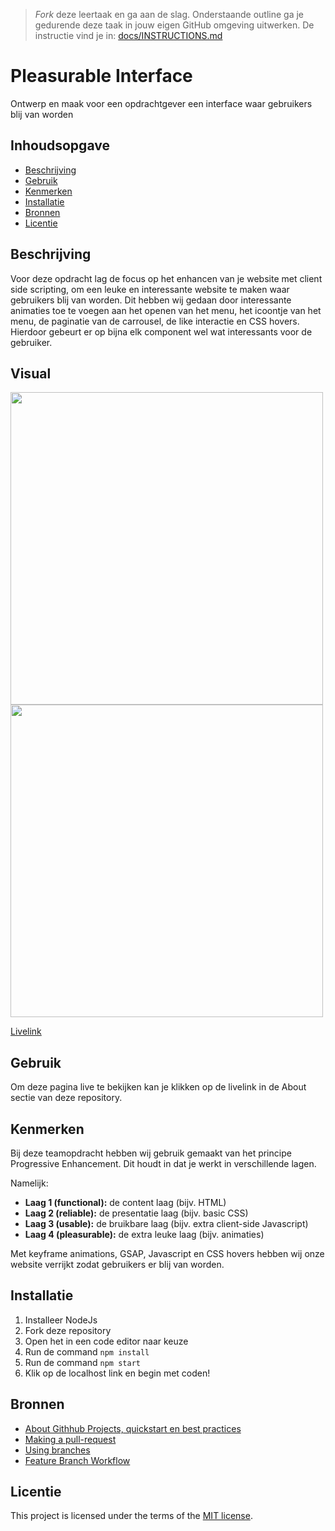 > _Fork_ deze leertaak en ga aan de slag. Onderstaande outline ga je gedurende deze taak in jouw eigen GitHub omgeving uitwerken. De instructie vind je in: [docs/INSTRUCTIONS.md](docs/INSTRUCTIONS.md)

# Pleasurable Interface
<!-- Geef je project een titel en schrijf in één zin wat het is -->
Ontwerp en maak voor een opdrachtgever een interface waar gebruikers blij van worden

## Inhoudsopgave

  * [Beschrijving](#beschrijving)
  * [Gebruik](#gebruik)
  * [Kenmerken](#kenmerken)
  * [Installatie](#installatie)
  * [Bronnen](#bronnen)
  * [Licentie](#licentie)

## Beschrijving
<!-- Bij Beschrijving staat kort beschreven wat voor project het is en wat je hebt gemaakt -->
Voor deze opdracht lag de focus op het enhancen van je website met client side scripting, om een leuke en interessante website te maken waar gebruikers blij van worden.
Dit hebben wij gedaan door interessante animaties toe te voegen aan het openen van het menu, het icoontje van het menu, de paginatie van de carrousel, de like interactie en CSS hovers.
Hierdoor gebeurt er op bijna elk component wel wat interessants voor de gebruiker.
<!-- Voeg een mooie poster visual toe 📸 -->

## Visual

<img width= 500 src="https://github.com/Annevd/pleasurable-ui/assets/144004647/f0c96afe-6e5b-4d6e-9744-67f2ff109688">
<img width= 500 src="https://github.com/Annevd/pleasurable-ui/assets/144004647/2d0a7e04-28e3-4e14-a138-358691f70970">


<!-- Voeg een link toe naar Github Pages 🌐-->
[Livelink]()

## Gebruik
<!-- Bij Gebruik staat de user story, hoe het werkt en wat je er mee kan. -->
Om deze pagina live te bekijken kan je klikken op de livelink in de About sectie van deze repository.

## Kenmerken
<!-- Bij Kenmerken staat welke technieken zijn gebruikt en hoe. Wat is de HTML structuur? Wat zijn de belangrijkste dingen in CSS? Wat is er met JS gedaan en hoe? Misschien heb je iets met NodeJS gedaan, of heb je een framwork of library gebruikt? -->
Bij deze teamopdracht hebben wij gebruik gemaakt van het principe Progressive Enhancement. Dit houdt in dat je werkt in verschillende lagen.

Namelijk:

- **Laag 1 (functional):** de content laag (bijv. HTML)
- **Laag 2 (reliable):** de presentatie laag (bijv. basic CSS)
- **Laag 3 (usable):** de bruikbare laag (bijv. extra client-side Javascript)
- **Laag 4 (pleasurable):** de extra leuke laag (bijv. animaties)

Met keyframe animations, GSAP, Javascript en CSS hovers hebben wij onze website verrijkt zodat gebruikers er blij van worden.

## Installatie
<!-- Bij Instalatie staat hoe een andere developer aan jouw repo kan werken -->
1. Installeer NodeJs
2. Fork deze repository
3. Open het in een code editor naar keuze
4. Run de command `npm install`
5. Run de command `npm start`
6. Klik op de localhost link en begin met coden!

## Bronnen

- [About Githhub Projects, quickstart en best practices](https://docs.github.com/en/issues/planning-and-tracking-with-projects/learning-about-projects/about-projects)
- [Making a pull-request](https://www.atlassian.com/git/tutorials/making-a-pull-request)
- [Using branches](https://www.atlassian.com/git/tutorials/using-branches)
- [Feature Branch Workflow](https://www.atlassian.com/git/tutorials/comparing-workflows/feature-branch-workflow)

## Licentie

This project is licensed under the terms of the [MIT license](./LICENSE).
